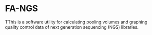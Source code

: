# FA-NGS
TThis is a software utility for calculating pooling volumes and graphing quality control data of next generation sequencing (NGS) libraries.
